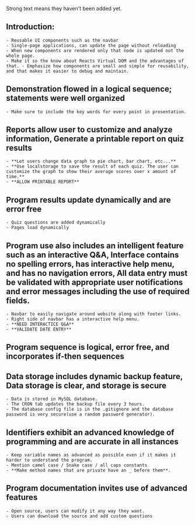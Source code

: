 Strong text means they haven't been added yet.

## Introduction:
    - Reusable UI components such as the navbar
    - Single-page applications, can update the page without reloading
    - When new components are rendered only that node is updated not the whole page.
    - Make it so the know about Reacts Virtual DOM and the advantages of that. - Emphasize how components are small and simple for reusability, and that makes it easier to debug and maintain.

## Demonstration flowed in a logical sequence; statements were well organized
    - Make sure to include the key words for every point in presentation.

## Reports allow user to customize and analyze information, Generate a printable report on quiz results
    - **Let users change data graph to pie chart, bar chart, etc...**
    - **Use localstorage to save the result of each quiz. The user can customize the graph to show their average scores over x amount of time.**
    - **ALLOW PRINTABLE REPORT**

## Program results update dynamically and are error free
    - Quiz questions are added dynamically
    - Pages load dynamically

## Program use also includes an intelligent feature such as an interactive Q&A, Interface contains no spelling errors, has interactive help menu, and has no navigation errors, All data entry must be validated with appropriate user notifications and error messages including the use of required fields.
    - Navbar to easily navigate around website along with footer links.
    - Right side of navbar has a interactive help menu.
    - **NEED INTERACTICE Q&A**
    - **VALIDATE DATE ENTRY**

## Program sequence is logical, error free, and incorporates if-then sequences

## Data storage includes dynamic backup feature, Data storage is clear, and storage is secure 
    - Data is stored in MySQL database.
    - The CRON tab updates the backup file every 3 hours.
    - The database config file is in the .gitignore and the database password is very secure(use a random password generator).

## Identifiers exhibit an advanced knowledge of programming and are accurate in all instances
    - Keep variable names as advanced as possible even if it makes it harder to understand the program.
    - Mention camel case / Snake case / all caps constants
    - **Make method names that are private have an _ before them**.

## Program documentation invites use of advanced features
    - Open source, users can modify it any way they want.
    - Users can download the source and add custom questions
